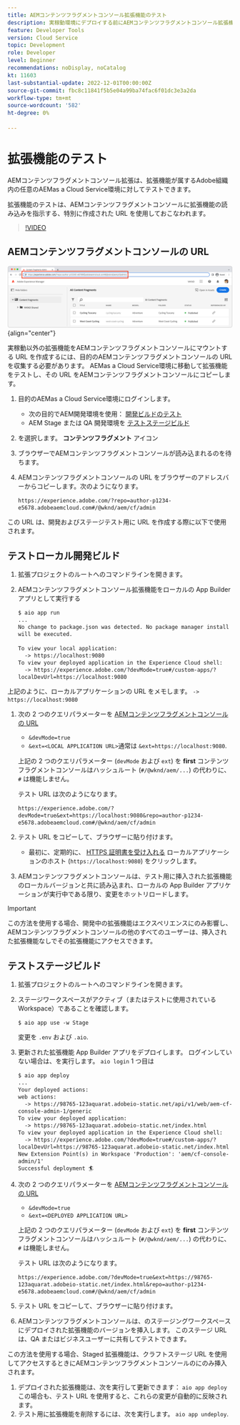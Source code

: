 ```yaml
---
title: AEMコンテンツフラグメントコンソール拡張機能のテスト
description: 実稼動環境にデプロイする前にAEMコンテンツフラグメントコンソール拡張機能をテストする方法について説明します。
feature: Developer Tools
version: Cloud Service
topic: Development
role: Developer
level: Beginner
recommendations: noDisplay, noCatalog
kt: 11603
last-substantial-update: 2022-12-01T00:00:00Z
source-git-commit: fbc8c11841f5b5e04a99ba74fac6f01dc3e3a2da
workflow-type: tm+mt
source-wordcount: '582'
ht-degree: 0%

---
```



# 拡張機能のテスト

AEMコンテンツフラグメントコンソール拡張は、拡張機能が属するAdobe組織内の任意のAEMas a Cloud Service環境に対してテストできます。

拡張機能のテストは、AEMコンテンツフラグメントコンソールに拡張機能の読み込みを指示する、特別に作成された URL を使用しておこなわれます。

>[!VIDEO](https://video.tv.adobe.com/v/3412877/?quality=12&learn=on)

## AEMコンテンツフラグメントコンソールの URL

![AEMコンテンツフラグメントコンソールの URL](./assets/test/content-fragment-console-url.png){align="center"}

実稼動以外の拡張機能をAEMコンテンツフラグメントコンソールにマウントする URL を作成するには、目的のAEMコンテンツフラグメントコンソールの URL を収集する必要があります。 AEMas a Cloud Service環境に移動して拡張機能をテストし、その URL をAEMコンテンツフラグメントコンソールにコピーします。

1. 目的のAEMas a Cloud Service環境にログインします。

   + 次の目的でAEM開発環境を使用： [開発ビルドのテスト](#testing-development-builds)
   + AEM Stage または QA 開発環境を [テストステージビルド](#testing-stage-builds)

1. を選択します。 __コンテンツフラグメント__ アイコン
1. ブラウザーでAEMコンテンツフラグメントコンソールが読み込まれるのを待ちます。
1. AEMコンテンツフラグメントコンソールの URL をブラウザーのアドレスバーからコピーします。次のようになります。

   ```
   https://experience.adobe.com/?repo=author-p1234-e5678.adobeaemcloud.com#/@wknd/aem/cf/admin
   ```

この URL は、開発およびステージテスト用に URL を作成する際に以下で使用されます。

## テストローカル開発ビルド

1. 拡張プロジェクトのルートへのコマンドラインを開きます。
1. AEMコンテンツフラグメントコンソール拡張機能をローカルの App Builder アプリとして実行する

   ```shell
   $ aio app run
   ...
   No change to package.json was detected. No package manager install will be executed.
   
   To view your local application:
     -> https://localhost:9080
   To view your deployed application in the Experience Cloud shell:
     -> https://experience.adobe.com/?devMode=true#/custom-apps/?localDevUrl=https://localhost:9080
   ```

上記のように、ローカルアプリケーションの URL をメモします。 `-> https://localhost:9080`

1. 次の 2 つのクエリパラメーターを [AEMコンテンツフラグメントコンソールの URL](#aem-content-fragment-console-url)
   + `&devMode=true`
   + `&ext=<LOCAL APPLICATION URL>`通常は `&ext=https://localhost:9080`.

   上記の 2 つのクエリパラメーター (`devMode` および `ext`) を __first__ コンテンツフラグメントコンソールはハッシュルート (`#/@wknd/aem/...`) の代わりに、 `#` は機能しません。

   テスト URL は次のようになります。

   ```
   https://experience.adobe.com/?devMode=true&ext=https://localhost:9080&repo=author-p1234-e5678.adobeaemcloud.com#/@wknd/aem/cf/admin
   ```

1. テスト URL をコピーして、ブラウザーに貼り付けます。

   + 最初に、定期的に、 [HTTPS 証明書を受け入れる](https://developer.adobe.com/uix/docs/services/aem-cf-console-admin/extension-development/#accepting-the-certificate-first-time-users) ローカルアプリケーションのホスト (`https://localhost:9080`) をクリックします。

1. AEMコンテンツフラグメントコンソールは、テスト用に挿入された拡張機能のローカルバージョンと共に読み込まれ、ローカルの App Builder アプリケーションが実行中である限り、変更をホットリロードします。

>[!IMPORTANT]
>
>この方法を使用する場合、開発中の拡張機能はエクスペリエンスにのみ影響し、AEMコンテンツフラグメントコンソールの他のすべてのユーザーは、挿入された拡張機能なしでその拡張機能にアクセスできます。


## テストステージビルド

1. 拡張プロジェクトのルートへのコマンドラインを開きます。
1. ステージワークスペースがアクティブ（またはテストに使用されている Workspace）であることを確認します。

   ```shell
   $ aio app use -w Stage
   ```
   変更を `.env` および `.aio`.
1. 更新された拡張機能 App Builder アプリをデプロイします。 ログインしていない場合は、を実行します。 `aio login` 1 つ目は

   ```shell
   $ aio app deploy
   ...
   Your deployed actions:
   web actions:
     -> https://98765-123aquarat.adobeio-static.net/api/v1/web/aem-cf-console-admin-1/generic 
   To view your deployed application:
     -> https://98765-123aquarat.adobeio-static.net/index.html
   To view your deployed application in the Experience Cloud shell:
     -> https://experience.adobe.com/?devMode=true#/custom-apps/?localDevUrl=https://98765-123aquarat.adobeio-static.net/index.html
   New Extension Point(s) in Workspace 'Production': 'aem/cf-console-admin/1'
   Successful deployment 🏄
   ```

1. 次の 2 つのクエリパラメーターを [AEMコンテンツフラグメントコンソールの URL](#aem-content-fragment-console-url)
   + `&devMode=true`
   + `&ext=<DEPLOYED APPLICATION URL>`

   上記の 2 つのクエリパラメーター (`devMode` および `ext`) を __first__ コンテンツフラグメントコンソールはハッシュルート (`#/@wknd/aem/...`) の代わりに、 `#` は機能しません。

   テスト URL は次のようになります。

   ```
   https://experience.adobe.com/?devMode=true&ext=https://98765-123aquarat.adobeio-static.net/index.html&repo=author-p1234-e5678.adobeaemcloud.com#/@wknd/aem/cf/admin
   ```

1. テスト URL をコピーして、ブラウザーに貼り付けます。
1. AEMコンテンツフラグメントコンソールは、のステージングワークスペースにデプロイされた拡張機能のバージョンを挿入します。 このステージ URL は、QA またはビジネスユーザーに共有してテストできます。

この方法を使用する場合、Staged 拡張機能は、クラフトステージ URL を使用してアクセスするときにAEMコンテンツフラグメントコンソールのにのみ挿入されます。

1. デプロイされた拡張機能は、次を実行して更新できます： `aio app deploy` この場合も、テスト URL を使用すると、これらの変更が自動的に反映されます。
1. テスト用に拡張機能を削除するには、次を実行します。 `aio app undeploy`.



